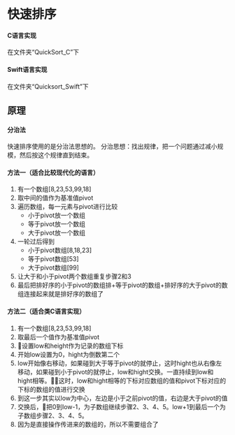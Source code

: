 # 快速排序 

#### C语言实现
在文件夹“QuickSort_C”下

#### Swift语言实现
在文件夹“Quicksort_Swift”下

## 原理

#### 分治法  
快速排序使用的是分治法思想的。
分治思想：找出规律，把一个问题通过减小规模，然后按这个规律直到结束。

#### 方法一（适合比较现代化的语言）
1. 有一个数组[8,23,53,99,18]
2. 取中间的值作为基准值pivot
3. 遍历数组，每一元素与pivot进行比较
    - 小于pivot放一个数组
    - 等于pivot放一个数组
    - 大于pivot放一个数组
4. 一轮过后得到
    - 小于pivot数组[8,18,23]
    - 等于pivot数组[53]
    - 大于pivot数组[99]
5. 让大于和小于pivot两个数组重复步骤2和3
6. 最后把排好序的小于pivot的数组排+等于pivot的数组+排好序的大于pivot的数组连接起来就是排好序的数组了

#### 方法二（适合类C语言实现）
1. 有一个数组[8,23,53,99,18]
2. 取最后一个值作为基准值pivot
3. 设置low和height作为记录的数组下标
4. 开始low设置为0，hight为倒数第二个
5. low开始像右移动，如果碰到大于等于pivot的就停止，这时hight也从右像左移动，如果碰到小于pivot的就停止，low和hight交换。一直持续到low和hight相等。这时，low和hight相等的下标对应数组的值和pivot下标对应的下标的数组的值进行交换
6. 到这一步其实以low为中心，左边是小于之前pivot的值，右边是大于pivot的值
7. 交换后，把0到low-1，为子数组继续步骤2、3、4、5。low+1到最后一个为子数组步骤2、3、4、5。
8. 因为是直接操作传进来的数组的，所以不需要组合了
